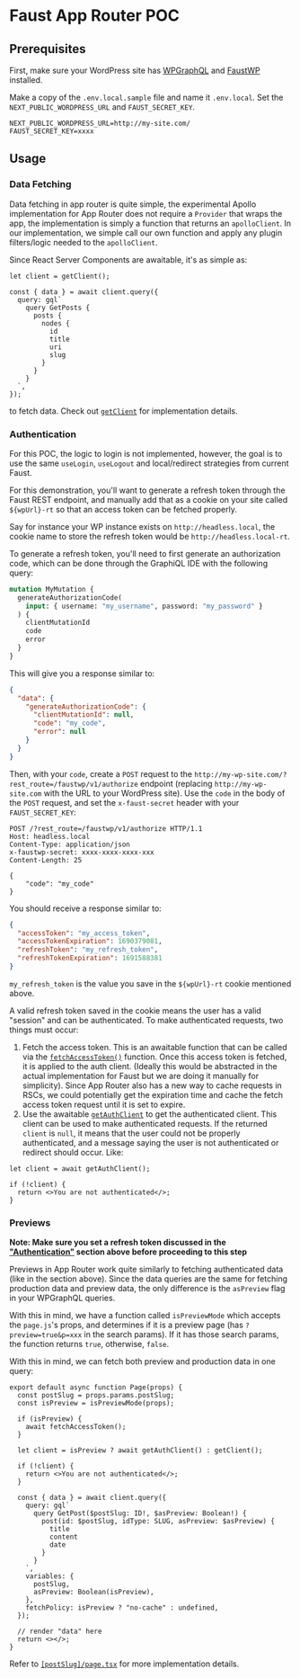 # Faust App Router POC

## Prerequisites

First, make sure your WordPress site has [WPGraphQL](https://wordpress.org/plugins/wp-graphql) and [FaustWP](https://wordpress.org/plugins/faustwp) installed.

Make a copy of the `.env.local.sample` file and name it `.env.local`. Set the `NEXT_PUBLIC_WORDPRESS_URL` and `FAUST_SECRET_KEY`.

```
NEXT_PUBLIC_WORDPRESS_URL=http://my-site.com/
FAUST_SECRET_KEY=xxxx
```

## Usage

### Data Fetching

Data fetching in app router is quite simple, the experimental Apollo implementation for App Router does not require a `Provider` that wraps the app, the implementation is simply a function that returns an `apolloClient`. In our implementation, we simple call our own function and apply any plugin filters/logic needed to the `apolloClient`.

Since React Server Components are awaitable, it's as simple as:

```tsx
let client = getClient();

const { data } = await client.query({
  query: gql`
    query GetPosts {
      posts {
        nodes {
          id
          title
          uri
          slug
        }
      }
    }
  `,
});
```

to fetch data. Check out [`getClient`](https://github.com/blakewilson/faust-app-dir-poc/blob/main/faust/client/index.js#L9-L20) for implementation details.

### Authentication

For this POC, the logic to login is not implemented, however, the goal is to use the same `useLogin`, `useLogout` and local/redirect strategies from current Faust.

For this demonstration, you'll want to generate a refresh token through the Faust REST endpoint, and manually add that as a cookie on your site called `${wpUrl}-rt` so that an access token can be fetched properly.

Say for instance your WP instance exists on `http://headless.local`, the cookie name to store the refresh token would be `http://headless.local-rt`.

To generate a refresh token, you'll need to first generate an authorization code, which can be done through the GraphiQL IDE with the following query:

```graphql
mutation MyMutation {
  generateAuthorizationCode(
    input: { username: "my_username", password: "my_password" }
  ) {
    clientMutationId
    code
    error
  }
}
```

This will give you a response similar to:

```json
{
  "data": {
    "generateAuthorizationCode": {
      "clientMutationId": null,
      "code": "my_code",
      "error": null
    }
  }
}
```

Then, with your `code`, create a `POST` request to the `http://my-wp-site.com/?rest_route=/faustwp/v1/authorize` endpoint (replacing `http://my-wp-site.com` with the URL to your WordPress site). Use the `code` in the body of the `POST` request, and set the `x-faust-secret` header with your `FAUST_SECRET_KEY`:

```
POST /?rest_route=/faustwp/v1/authorize HTTP/1.1
Host: headless.local
Content-Type: application/json
x-faustwp-secret: xxxx-xxxx-xxxx-xxx
Content-Length: 25

{
    "code": "my_code"
}
```

You should receive a response similar to:

```json
{
  "accessToken": "my_access_token",
  "accessTokenExpiration": 1690379081,
  "refreshToken": "my_refresh_token",
  "refreshTokenExpiration": 1691588381
}
```

`my_refresh_token` is the value you save in the `${wpUrl}-rt` cookie mentioned above.

A valid refresh token saved in the cookie means the user has a valid "session" and can be authenticated. To make authenticated requests, two things must occur:

1. Fetch the access token. This is an awaitable function that can be called via the [`fetchAccessToken()`](https://github.com/blakewilson/faust-app-dir-poc/blob/main/faust/auth/fetchAccessToken.ts#L3) function. Once this access token is fetched, it is applied to the auth client. (Ideally this would be abstracted in the actual implementation for Faust but we are doing it manually for simplicity). Since App Router also has a new way to cache requests in RSCs, we could potentially get the expiration time and cache the fetch access token request until it is set to expire.
2. Use the awaitable [`getAuthClient`](https://github.com/blakewilson/faust-app-dir-poc/blob/main/faust/client/index.js#L22) to get the authenticated client. This client can be used to make authenticated requests. If the returned `client` is `null`, it means that the user could not be properly authenticated, and a message saying the user is not authenticated or redirect should occur. Like:

```tsx
let client = await getAuthClient();

if (!client) {
  return <>You are not authenticated</>;
}
```

### Previews

**Note: Make sure you set a refresh token discussed in the ["Authentication"](https://github.com/blakewilson/faust-app-dir-poc#authentication) section above before proceeding to this step**

Previews in App Router work quite similarly to fetching authenticated data (like in the section above). Since the data queries are the same for fetching production data and preview data, the only difference is the `asPreview` flag in your WPGraphQL queries.

With this in mind, we have a function called `isPreviewMode` which accepts the `page.js`'s props, and determines if it is a preview page (has `?preview=true&p=xxx` in the search params). If it has those search params, the function returns `true`, otherwise, `false`.

With this in mind, we can fetch both preview and production data in one query:

```tsx
export default async function Page(props) {
  const postSlug = props.params.postSlug;
  const isPreview = isPreviewMode(props);

  if (isPreview) {
    await fetchAccessToken();
  }

  let client = isPreview ? await getAuthClient() : getClient();

  if (!client) {
    return <>You are not authenticated</>;
  }

  const { data } = await client.query({
    query: gql`
      query GetPost($postSlug: ID!, $asPreview: Boolean!) {
        post(id: $postSlug, idType: SLUG, asPreview: $asPreview) {
          title
          content
          date
        }
      }
    `,
    variables: {
      postSlug,
      asPreview: Boolean(isPreview),
    },
    fetchPolicy: isPreview ? "no-cache" : undefined,
  });

  // render "data" here
  return <></>;
}
```

Refer to [`[postSlug]/page.tsx`](https://github.com/blakewilson/faust-app-dir-poc/blob/main/app/%5BpostSlug%5D/page.tsx) for more implementation details.
